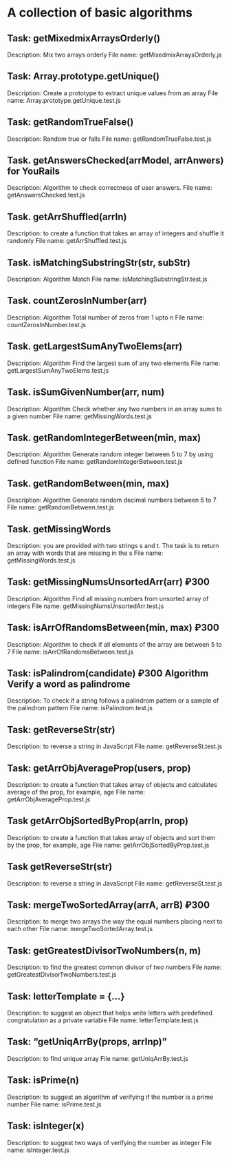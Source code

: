 # A collection of basic algorithms

## Task: getMixedmixArraysOrderly()

Description: Mix two arrays orderly
File name: getMixedmixArraysOrderly.js

## Task: Array.prototype.getUnique()

Description: Create a prototype to extract unique values from an array
File name: Array.prototype.getUnique.test.js

## Task: getRandomTrueFalse()

Description: Random true or falls
File name: getRandomTrueFalse.test.js

## Task. getAnswersChecked(arrModel, arrAnwers) for YouRails

Description: Algorithm to check correctness of user answers.
File name: getAnswersChecked.test.js

## Task. getArrShuffled(arrIn)

Description: to create a function that takes an array of integers and shuffle it randomly
File name: getArrShuffled.test.js

## Task. isMatchingSubstringStr(str, subStr)

Description: Algorithm Match
File name: isMatchingSubstringStr.test.js

## Task. countZerosInNumber(arr)

Description: Algorithm Total number of zeros from 1 upto n
File name: countZerosInNumber.test.js

## Task. getLargestSumAnyTwoElems(arr)

Description: Algorithm Find the largest sum of any two elements
File name: getLargestSumAnyTwoElems.test.js

## Task. isSumGivenNumber(arr, num)

Description: Algorithm Check whether any two numbers in an array sums to a given number
File name: getMissingWords.test.js

## Task. getRandomIntegerBetween(min, max)

Description: Algorithm Generate random integer between 5 to 7 by using defined function
File name: getRandomIntegerBetween.test.js

## Task. getRandomBetween(min, max)

Description: Algorithm Generate random decimal numbers between 5 to 7
File name: getRandomBetween.test.js

## Task. getMissingWords

Description: you are provided with two strings s and t. The task is to return an array with words that are missing in the s
File name: getMissingWords.test.js

## Task: getMissingNumsUnsortedArr(arr) ₽300

Description: Algorithm Find all missing numbers from unsorted array of integers
File name: getMissingNumsUnsortedArr.test.js

## Task: isArrOfRandomsBetween(min, max) ₽300

Description: Algorithm to check if all elements of the array are between 5 to 7
File name: isArrOfRandomsBetween.test.js

## Task: isPalindrom(candidate) ₽300 Algorithm Verify a word as palindrome

Description: To check if a string follows a palindrom pattern or a sample of the palindrom pattern
File name: isPalindrom.test.js

## Task: getReverseStr(str)

Description: to reverse a string in JavaScript
File name: getReverseSt.test.js

## Task: getArrObjAverageProp(users, prop)

Description: to create a function that takes array of objects and calculates average of the prop, for example, age
File name: getArrObjAverageProp.test.js

## Task getArrObjSortedByProp(arrIn, prop)

Description: to create a function that takes array of objects and sort them by the prop, for example, age
File name: getArrObjSortedByProp.test.js

## Task getReverseStr(str)

Description: to reverse a string in JavaScript
File name: getReverseSt.test.js

## Task: mergeTwoSortedArray(arrA, arrB) ₽300

Description: to merge two arrays the way the equal numbers placing next to each other
File name: mergeTwoSortedArray.test.js

## Task: getGreatestDivisorTwoNumbers(n, m)

Description: to find the greatest common divisor of two numbers
File name: getGreatestDivisorTwoNumbers.test.js

## Task: letterTemplate = {...}

Description: to suggest an object that helps write letters with predefined congratulation as a private variable
File name: letterTemplate.test.js

## Task: “getUniqArrBy(props, arrInp)”

Description: to fInd unique array
File name: getUniqArrBy.test.js

## Task: isPrime(n)

Description: to suggest an algorithm of verifying if the number is a prime number
File name: isPrime.test.js

## Task: isInteger(x)

Description: to suggest two ways of verifying the number as integer
File name: isInteger.test.js
